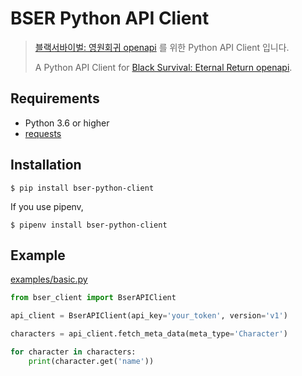 # BSER Python API Client

> [블랙서바이벌: 영원회귀 openapi](https://developer.eternalreturn.io/) 를 위한 Python API Client 입니다.
>
> A Python API Client for [Black Survival: Eternal Return openapi](https://developer.eternalreturn.io/).

## Requirements

- Python 3.6 or higher
- [requests](https://github.com/psf/requests)

## Installation

```
$ pip install bser-python-client
```

If you use pipenv,

```
$ pipenv install bser-python-client
```

## Example

[examples/basic.py](examples/basic.py)

```python
from bser_client import BserAPIClient

api_client = BserAPIClient(api_key='your_token', version='v1')

characters = api_client.fetch_meta_data(meta_type='Character')

for character in characters:
    print(character.get('name'))
```
